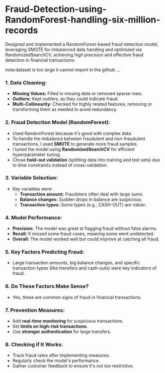 # Fraud-Detection-using-RandomForest-handling-six-million-records
Designed and implemented a RandomForest-based fraud detection model, leveraging SMOTE for imbalanced data handling and optimized via RandomizedSearchCV, achieving high precision and effective fraud detection in financial transactions

note:dataset is too large it cannot import in the github ...
### 1. **Data Cleaning:**
   - **Missing Values:** Filled in missing data or removed sparse rows.
   - **Outliers:** Kept outliers, as they could indicate fraud.
   - **Multi-Collinearity:** Checked for highly related features, removing or transforming them as needed to avoid redundancy.

### 2. **Fraud Detection Model (RandomForest):**
   - Used RandomForest because it's good with complex data.
   - To handle the imbalance between fraudulent and non-fraudulent transactions, I used **SMOTE** to generate more fraud samples.
   - I tuned the model using **RandomizedSearchCV** for efficient hyperparameter tuning.
   - Chose **hold-out validation** (splitting data into training and test sets) due to time constraints instead of cross-validation.

### 3. **Variable Selection:**
   - Key variables were:
     - **Transaction amount:** Fraudsters often deal with large sums.
     - **Balance changes:** Sudden drops in balance are suspicious.
     - **Transaction types:** Some types (e.g., CASH-OUT) are riskier.

### 4. **Model Performance:**
   - **Precision:** The model was great at flagging fraud without false alarms.
   - **Recall:** It missed some fraud cases, meaning some went undetected.
   - **Overall:** The model worked well but could improve at catching all fraud.

### 5. **Key Factors Predicting Fraud:**
   - Large transaction amounts, big balance changes, and specific transaction types (like transfers and cash-outs) were key indicators of fraud.

### 6. **Do These Factors Make Sense?**
   - Yes, these are common signs of fraud in financial transactions.

### 7. **Prevention Measures:**
   - Add **real-time monitoring** for suspicious transactions.
   - Set **limits on high-risk transactions**.
   - Use **stronger authentication** for large transfers.

### 8. **Checking if It Works:**
   - Track fraud rates after implementing measures.
   - Regularly check the model's performance.
   - Gather customer feedback to ensure it's not too restrictive.

